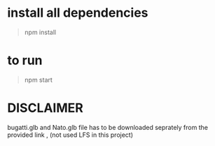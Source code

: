# install all dependencies
>npm install

# to run 
> npm start

# DISCLAIMER
bugatti.glb and Nato.glb file has to be downloaded seprately from the provided link , (not used LFS in this project)

